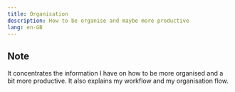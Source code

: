 ```yaml
---
title: Organisation
description: How to be organise and maybe more productive
lang: en-GB
---
```


## Note

It concentrates the information I have on how to be more organised and a bit more productive. It also explains my workflow and my organisation flow.